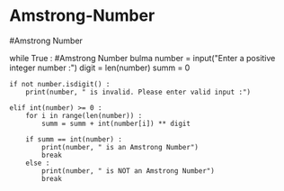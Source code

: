# Amstrong-Number
#Amstrong Number

while True : #Amstrong Number bulma
    number = input("Enter a positive integer number :")
    digit = len(number)
    summ = 0
    
    if not number.isdigit() :
        print(number, " is invalid. Please enter valid input :")
    
    elif int(number) >= 0 :
        for i in range(len(number)) :
            summ = summ + int(number[i]) ** digit
    
        if summ == int(number) :
            print(number, " is an Amstrong Number")
            break
        else :
            print(number, " is NOT an Amstrong Number")
            break
